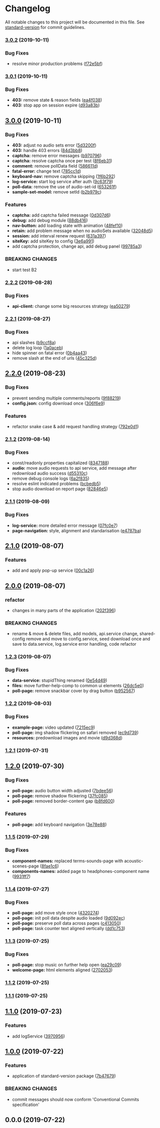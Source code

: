 # Changelog

All notable changes to this project will be documented in this file. See [standard-version](https://github.com/conventional-changelog/standard-version) for commit guidelines.

### [3.0.2](https://github.com/pawel-antoniuk/binpoll-b2-docker/compare/v3.0.1...v3.0.2) (2019-10-11)


### Bug Fixes

* resolve minor production problems ([f72e5bf](https://github.com/pawel-antoniuk/binpoll-b2-docker/commit/f72e5bf))



### [3.0.1](https://github.com/pawel-antoniuk/binpoll-b2-docker/compare/v3.0.0...v3.0.1) (2019-10-11)


### Bug Fixes

* **403:** remove state & reason fields ([ea4f038](https://github.com/pawel-antoniuk/binpoll-b2-docker/commit/ea4f038))
* **403:** stop app on session expire ([d93a83b](https://github.com/pawel-antoniuk/binpoll-b2-docker/commit/d93a83b))



## [3.0.0](https://github.com/pawel-antoniuk/binpoll-b2-docker/compare/v2.2.2...v3.0.0) (2019-10-11)


### Bug Fixes

* **403:** adjust no audio sets error ([5d3200f](https://github.com/pawel-antoniuk/binpoll-b2-docker/commit/5d3200f))
* **403:** handle 403 errors ([84d3bb8](https://github.com/pawel-antoniuk/binpoll-b2-docker/commit/84d3bb8))
* **captcha:** remove error messages ([b970796](https://github.com/pawel-antoniuk/binpoll-b2-docker/commit/b970796))
* **captcha:** resolve captcha once per test ([8f6eb31](https://github.com/pawel-antoniuk/binpoll-b2-docker/commit/8f6eb31))
* **comment:** remove pollData field ([586611d](https://github.com/pawel-antoniuk/binpoll-b2-docker/commit/586611d))
* **fatal-error:** change text ([785cc1d](https://github.com/pawel-antoniuk/binpoll-b2-docker/commit/785cc1d))
* **keyboard-nav:** remove captcha skipping ([1f6b292](https://github.com/pawel-antoniuk/binpoll-b2-docker/commit/1f6b292))
* **log-service:** start log service after auth ([9c63f79](https://github.com/pawel-antoniuk/binpoll-b2-docker/commit/9c63f79))
* **poll-data:** remove the use of audio-set-id ([653261f](https://github.com/pawel-antoniuk/binpoll-b2-docker/commit/653261f))
* **sample-set-model:** remove setId ([b2b979c](https://github.com/pawel-antoniuk/binpoll-b2-docker/commit/b2b979c))


### Features

* **captcha:** add captcha failed message ([0d307d6](https://github.com/pawel-antoniuk/binpoll-b2-docker/commit/0d307d6))
* **debug:** add debug module ([88db416](https://github.com/pawel-antoniuk/binpoll-b2-docker/commit/88db416))
* **nav-button:** add loading state with animation ([48fef10](https://github.com/pawel-antoniuk/binpoll-b2-docker/commit/48fef10))
* **retain:** add problem message when no audioSets available ([32048d5](https://github.com/pawel-antoniuk/binpoll-b2-docker/commit/32048d5))
* **session:** add interval renew request ([631a397](https://github.com/pawel-antoniuk/binpoll-b2-docker/commit/631a397))
* **siteKey:** add siteKey to config ([3e6a991](https://github.com/pawel-antoniuk/binpoll-b2-docker/commit/3e6a991))
* add captcha protection, change api, add debug panel ([99785a3](https://github.com/pawel-antoniuk/binpoll-b2-docker/commit/99785a3))


### BREAKING CHANGES

* start test B2



### [2.2.2](https://github.com/Niekarp/binpoll-front-triple-stimulus/compare/v2.2.1...v2.2.2) (2019-08-28)


### Bug Fixes

* **api-client:** change some big resources strategy ([ea50279](https://github.com/Niekarp/binpoll-front-triple-stimulus/commit/ea50279))



### [2.2.1](https://github.com/Niekarp/binpoll-front-triple-stimulus/compare/v2.2.0...v2.2.1) (2019-08-27)


### Bug Fixes

* api slashes ([b9ccf8a](https://github.com/Niekarp/binpoll-front-triple-stimulus/commit/b9ccf8a))
* delete log loop ([1a0aceb](https://github.com/Niekarp/binpoll-front-triple-stimulus/commit/1a0aceb))
* hide spinner on fatal error ([0b4aa43](https://github.com/Niekarp/binpoll-front-triple-stimulus/commit/0b4aa43))
* remove slash at the end of urls ([45c325d](https://github.com/Niekarp/binpoll-front-triple-stimulus/commit/45c325d))



## [2.2.0](https://github.com/Niekarp/binpoll-front-triple-stimulus/compare/v2.1.2...v2.2.0) (2019-08-23)


### Bug Fixes

* prevent sending multiple comments/reports ([9f88219](https://github.com/Niekarp/binpoll-front-triple-stimulus/commit/9f88219))
* **config.json:** config download once ([306f6e9](https://github.com/Niekarp/binpoll-front-triple-stimulus/commit/306f6e9))


### Features

* refactor snake case & add request handling strategy ([792e0d1](https://github.com/Niekarp/binpoll-front-triple-stimulus/commit/792e0d1))



### [2.1.2](https://github.com/Niekarp/binpoll-front-triple-stimulus/compare/v2.1.1...v2.1.2) (2019-08-14)


### Bug Fixes

* const/readonly properties capitalized ([8347188](https://github.com/Niekarp/binpoll-front-triple-stimulus/commit/8347188))
* **audio:** move audio requests to api service, add message after redownload audio success ([d55310c](https://github.com/Niekarp/binpoll-front-triple-stimulus/commit/d55310c))
* remove debug console logs ([6a2f835](https://github.com/Niekarp/binpoll-front-triple-stimulus/commit/6a2f835))
* resolve eslint indicated problems ([bcbedb5](https://github.com/Niekarp/binpoll-front-triple-stimulus/commit/bcbedb5))
* stop audio download on report page ([82846e5](https://github.com/Niekarp/binpoll-front-triple-stimulus/commit/82846e5))



### [2.1.1](https://github.com/Niekarp/binpoll-front-triple-stimulus/compare/v2.1.0...v2.1.1) (2019-08-09)


### Bug Fixes

* **log-service:** more detailed error message ([07fc0e7](https://github.com/Niekarp/binpoll-front-triple-stimulus/commit/07fc0e7))
* **page-navigation:** style, alignment and standarisation ([e4787ba](https://github.com/Niekarp/binpoll-front-triple-stimulus/commit/e4787ba))



## [2.1.0](https://github.com/Niekarp/binpoll-front-triple-stimulus/compare/v2.0.0...v2.1.0) (2019-08-07)


### Features

* add and apply pop-up service ([00c1a26](https://github.com/Niekarp/binpoll-front-triple-stimulus/commit/00c1a26))



## [2.0.0](https://github.com/Niekarp/binpoll-front-triple-stimulus/compare/v1.2.3...v2.0.0) (2019-08-07)


### refactor

* changes in many parts of the application ([202f396](https://github.com/Niekarp/binpoll-front-triple-stimulus/commit/202f396))


### BREAKING CHANGES

* rename & move & delete files, add models, api.service change, shared-config remove and move to config.service, seed download once and save to data.service, log.service error handling, code refactor



### [1.2.3](https://github.com/Niekarp/binpoll-front-triple-stimulus/compare/v1.2.2...v1.2.3) (2019-08-07)


### Bug Fixes

* **data-service:** stupidThing renamed ([0e54d49](https://github.com/Niekarp/binpoll-front-triple-stimulus/commit/0e54d49))
* **files:** move further-help-comp to common ui elements ([26dc5e0](https://github.com/Niekarp/binpoll-front-triple-stimulus/commit/26dc5e0))
* **poll-page:** remove snackbar cover by drag button ([b952567](https://github.com/Niekarp/binpoll-front-triple-stimulus/commit/b952567))



### [1.2.2](https://github.com/Niekarp/binpoll-front-triple-stimulus/compare/v1.2.1...v1.2.2) (2019-08-03)


### Bug Fixes

* **example-page:** video updated ([7215ec9](https://github.com/Niekarp/binpoll-front-triple-stimulus/commit/7215ec9))
* **poll-page:** img shadow flickering on safari removed ([ec9d739](https://github.com/Niekarp/binpoll-front-triple-stimulus/commit/ec9d739))
* **resources:** predownload images and movie ([d9d368d](https://github.com/Niekarp/binpoll-front-triple-stimulus/commit/d9d368d))



### [1.2.1](https://github.com/Niekarp/binpoll-front-triple-stimulus/compare/v1.2.0...v1.2.1) (2019-07-31)



## [1.2.0](https://github.com/Niekarp/binpoll-front-triple-stimulus/compare/v1.1.5...v1.2.0) (2019-07-30)


### Bug Fixes

* **poll-page:** audio button width adjusted ([7bdee56](https://github.com/Niekarp/binpoll-front-triple-stimulus/commit/7bdee56))
* **poll-page:** remove shadow flickering ([37fc085](https://github.com/Niekarp/binpoll-front-triple-stimulus/commit/37fc085))
* **poll-page:** removed border-content gap ([b8fd600](https://github.com/Niekarp/binpoll-front-triple-stimulus/commit/b8fd600))


### Features

* **poll-page:** add keyboard navigation ([3e78e88](https://github.com/Niekarp/binpoll-front-triple-stimulus/commit/3e78e88))



### [1.1.5](https://github.com/Niekarp/binpoll-front-triple-stimulus/compare/v1.1.4...v1.1.5) (2019-07-29)


### Bug Fixes

* **component-names:** replaced terms-sounds-page with acoustic-scenes-page ([8fae1c6](https://github.com/Niekarp/binpoll-front-triple-stimulus/commit/8fae1c6))
* **components-names:** added page to headphones-component name ([9931ff7](https://github.com/Niekarp/binpoll-front-triple-stimulus/commit/9931ff7))



### [1.1.4](https://github.com/Niekarp/binpoll-front-triple-stimulus/compare/v1.1.3...v1.1.4) (2019-07-27)


### Bug Fixes

* **poll-page:** add move style once ([4320274](https://github.com/Niekarp/binpoll-front-triple-stimulus/commit/4320274))
* **poll-page:** init poll data despite audio loaded ([9d092ec](https://github.com/Niekarp/binpoll-front-triple-stimulus/commit/9d092ec))
* **poll-page:** preserve poll data across pages ([c413050](https://github.com/Niekarp/binpoll-front-triple-stimulus/commit/c413050))
* **poll-page:** task counter text aligned vertically ([dd1c753](https://github.com/Niekarp/binpoll-front-triple-stimulus/commit/dd1c753))



### [1.1.3](https://github.com/Niekarp/binpoll-front-triple-stimulus/compare/v1.1.2...v1.1.3) (2019-07-25)


### Bug Fixes

* **poll-page:** stop music on further help open ([ea29c09](https://github.com/Niekarp/binpoll-front-triple-stimulus/commit/ea29c09))
* **welcome-page:** html elements aligned ([2702053](https://github.com/Niekarp/binpoll-front-triple-stimulus/commit/2702053))



### [1.1.2](https://github.com/Niekarp/binpoll-front-triple-stimulus/compare/v1.1.1...v1.1.2) (2019-07-25)



### [1.1.1](https://github.com/Niekarp/binpoll-front-triple-stimulus/compare/v1.1.0...v1.1.1) (2019-07-25)



## [1.1.0](https://github.com/Niekarp/binpoll-front-triple-stimulus/compare/v1.0.0...v1.1.0) (2019-07-23)


### Features

* add logService ([3970956](https://github.com/Niekarp/binpoll-front-triple-stimulus/commit/3970956))



## [1.0.0](https://github.com/Niekarp/binpoll-front-triple-stimulus/compare/v0.0.0...v1.0.0) (2019-07-22)


### Features

* application of standard-version package ([7b47679](https://github.com/Niekarp/binpoll-front-triple-stimulus/commit/7b47679))


### BREAKING CHANGES

* commit messages should now conform 'Conventional Commits specification'



## 0.0.0 (2019-07-22)
